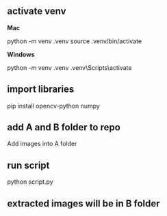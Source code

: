 ## activate venv

__Mac__

python -m venv .venv
source .venv/bin/activate

__Windows__

python -m venv .venv
.venv\Scripts\activate

## import libraries

pip install opencv-python numpy

## add A and B folder to repo

Add images into A folder

## run script

python script.py

## extracted images will be in B folder

